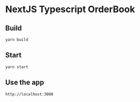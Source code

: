 # NextJS Typescript OrderBook

## Build

```shell
yarn build
```

## Start

```shell
yarn start
```

## Use the app

```shell
http://localhost:3000
```
